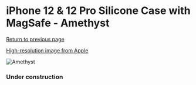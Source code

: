 # iPhone 12 & 12 Pro Silicone Case with MagSafe - Amethyst

[Return to previous page](/iphone_12)

[High-resolution image from Apple](https://store.storeimages.cdn-apple.com/8756/as-images.apple.com/is/MK033?wid=4500&hei=4500&fmt=png)

<div style="width: 384px"><img src="/everysource/MK033.png" alt="Amethyst"></div>

### Under construction
